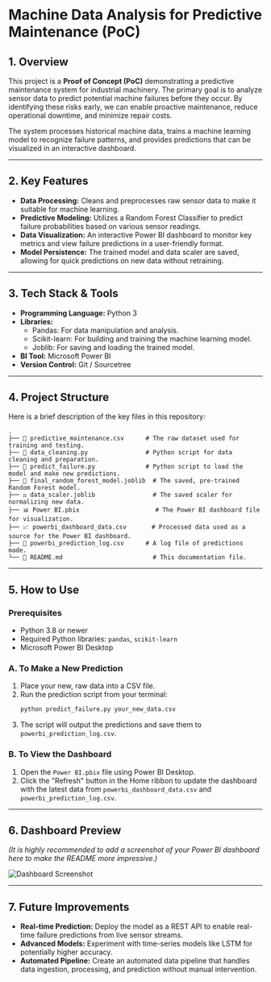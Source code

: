 # Machine Data Analysis for Predictive Maintenance (PoC)

## 1. Overview

This project is a **Proof of Concept (PoC)** demonstrating a predictive maintenance system for industrial machinery. The primary goal is to analyze sensor data to predict potential machine failures before they occur. By identifying these risks early, we can enable proactive maintenance, reduce operational downtime, and minimize repair costs.

The system processes historical machine data, trains a machine learning model to recognize failure patterns, and provides predictions that can be visualized in an interactive dashboard.

---

## 2. Key Features

*   **Data Processing:** Cleans and preprocesses raw sensor data to make it suitable for machine learning.
*   **Predictive Modeling:** Utilizes a Random Forest Classifier to predict failure probabilities based on various sensor readings.
*   **Data Visualization:** An interactive Power BI dashboard to monitor key metrics and view failure predictions in a user-friendly format.
*   **Model Persistence:** The trained model and data scaler are saved, allowing for quick predictions on new data without retraining.

---

## 3. Tech Stack & Tools

*   **Programming Language:** Python 3
*   **Libraries:**
    *   Pandas: For data manipulation and analysis.
    *   Scikit-learn: For building and training the machine learning model.
    *   Joblib: For saving and loading the trained model.
*   **BI Tool:** Microsoft Power BI
*   **Version Control:** Git / Sourcetree

---

## 4. Project Structure

Here is a brief description of the key files in this repository:

```
.
├── 📄 predictive_maintenance.csv      # The raw dataset used for training and testing.
├── 🐍 data_cleaning.py                # Python script for data cleaning and preparation.
├── 🐍 predict_failure.py              # Python script to load the model and make new predictions.
├── 🤖 final_random_forest_model.joblib  # The saved, pre-trained Random Forest model.
├── ⚖️ data_scaler.joblib                # The saved scaler for normalizing new data.
├── 📊 Power BI.pbix                     # The Power BI dashboard file for visualization.
├── 📈 powerbi_dashboard_data.csv       # Processed data used as a source for the Power BI dashboard.
├── 📜 powerbi_prediction_log.csv      # A log file of predictions made.
└── 📄 README.md                         # This documentation file.
```

---

## 5. How to Use

### Prerequisites
- Python 3.8 or newer
- Required Python libraries: `pandas`, `scikit-learn`
- Microsoft Power BI Desktop

### A. To Make a New Prediction

1.  Place your new, raw data into a CSV file.
2.  Run the prediction script from your terminal:
    ```bash
    python predict_failure.py your_new_data.csv
    ```
3.  The script will output the predictions and save them to `powerbi_prediction_log.csv`.

### B. To View the Dashboard

1.  Open the `Power BI.pbix` file using Power BI Desktop.
2.  Click the "Refresh" button in the Home ribbon to update the dashboard with the latest data from `powerbi_dashboard_data.csv` and `powerbi_prediction_log.csv`.

---

## 6. Dashboard Preview

*(It is highly recommended to add a screenshot of your Power BI dashboard here to make the README more impressive.)*

![Dashboard Screenshot](path/to/your/dashboard_image.png)

---

## 7. Future Improvements

*   **Real-time Prediction:** Deploy the model as a REST API to enable real-time failure predictions from live sensor streams.
*   **Advanced Models:** Experiment with time-series models like LSTM for potentially higher accuracy.
*   **Automated Pipeline:** Create an automated data pipeline that handles data ingestion, processing, and prediction without manual intervention.
